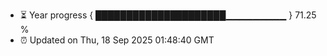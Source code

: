 - ⏳ Year progress { █████████████████████▁▁▁▁▁▁▁▁▁ } 71.25 %
- ⏰ Updated on Thu, 18 Sep 2025 01:48:40 GMT


